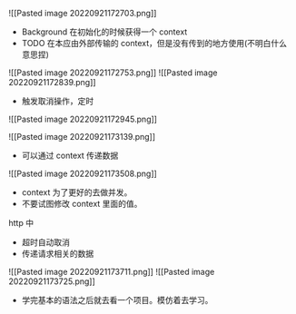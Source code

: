 ![[Pasted image 20220921172703.png]]
- Background 在初始化的时候获得一个 context
- TODO 在本应由外部传输的 context，但是没有传到的地方使用(不明白什么意思捏)

![[Pasted image 20220921172753.png]]
![[Pasted image 20220921172839.png]]
- 触发取消操作，定时

![[Pasted image 20220921172945.png]]


![[Pasted image 20220921173139.png]]
- 可以通过 context 传递数据

![[Pasted image 20220921173508.png]]
- context 为了更好的去做并发。
- 不要试图修改 context 里面的值。

http 中
- 超时自动取消
- 传递请求相关的数据

![[Pasted image 20220921173711.png]]
![[Pasted image 20220921173725.png]]

- 学完基本的语法之后就去看一个项目。模仿着去学习。

